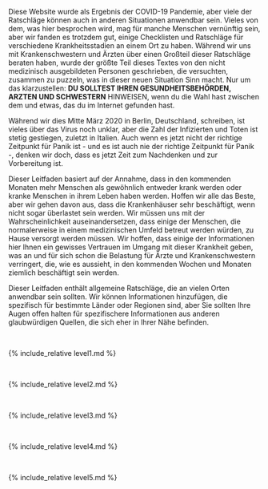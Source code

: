 Diese Website wurde als Ergebnis der COVID-19 Pandemie, aber viele der Ratschläge können auch in anderen Situationen anwendbar sein. Vieles von dem, was hier besprochen wird, mag für manche Menschen vernünftig sein, aber wir fanden es trotzdem gut, einige Checklisten und Ratschläge für verschiedene Krankheitsstadien an einem Ort zu haben. Während wir uns mit Krankenschwestern und Ärzten über einen Großteil dieser Ratschläge beraten haben, wurde der größte Teil dieses Textes von den nicht medizinisch ausgebildeten Personen geschrieben, die versuchten, zusammen zu puzzeln, was in dieser neuen Situation Sinn macht. Nur um das klarzustellen: **DU SOLLTEST IHREN GESUNDHEITSBEHÖRDEN, ARZTEN UND SCHWESTERN** HINWEISEN, wenn du die Wahl hast zwischen dem und etwas, das du im Internet gefunden hast.

Während wir dies Mitte März 2020 in Berlin, Deutschland, schreiben, ist vieles über das Virus noch unklar, aber die Zahl der Infizierten und Toten ist stetig gestiegen, zuletzt in Italien. Auch wenn es jetzt nicht der richtige Zeitpunkt für Panik ist - und es ist auch nie der richtige Zeitpunkt für Panik -, denken wir doch, dass es jetzt Zeit zum Nachdenken und zur Vorbereitung ist.

Dieser Leitfaden basiert auf der Annahme, dass in den kommenden Monaten mehr Menschen als gewöhnlich entweder krank werden oder kranke Menschen in ihrem Leben haben werden. Hoffen wir alle das Beste, aber wir gehen davon aus, dass die Krankenhäuser sehr beschäftigt, wenn nicht sogar überlastet sein werden. Wir müssen uns mit der Wahrscheinlichkeit auseinandersetzen, dass einige der Menschen, die normalerweise in einem medizinischen Umfeld betreut werden würden, zu Hause versorgt werden müssen. Wir hoffen, dass einige der Informationen hier Ihnen ein gewisses Vertrauen im Umgang mit dieser Krankheit geben, was an und für sich schon die Belastung für Ärzte und Krankenschwestern verringert, die, wie es aussieht, in den kommenden Wochen und Monaten ziemlich beschäftigt sein werden.

Dieser Leitfaden enthält allgemeine Ratschläge, die an vielen Orten anwendbar sein sollten. Wir können Informationen hinzufügen, die spezifisch für bestimmte Länder oder Regionen sind, aber Sie sollten Ihre Augen offen halten für spezifischere Informationen aus anderen glaubwürdigen Quellen, die sich eher in Ihrer Nähe befinden.

&nbsp; 

{% include_relative level1.md %}

&nbsp; 

{% include_relative level2.md %}

&nbsp; 
 
{% include_relative level3.md %}
            
&nbsp; 
 
{% include_relative level4.md %}
        
&nbsp; 
 
{% include_relative level5.md %}
